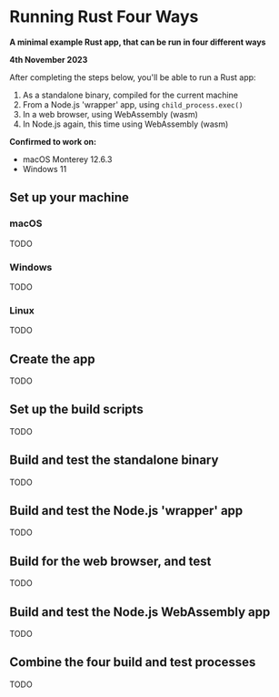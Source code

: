 # Running Rust Four Ways

__A minimal example Rust app, that can be run in four different ways__

__4th November 2023__

After completing the steps below, you'll be able to run a Rust app:

1. As a standalone binary, compiled for the current machine
2. From a Node.js 'wrapper' app, using `child_process.exec()`
3. In a web browser, using WebAssembly (wasm)
4. In Node.js again, this time using WebAssembly (wasm)

__Confirmed to work on:__

- macOS Monterey 12.6.3
- Windows 11

## Set up your machine

### macOS

TODO

### Windows

TODO

### Linux

TODO

## Create the app

TODO

## Set up the build scripts

TODO

## Build and test the standalone binary

TODO

## Build and test the Node.js 'wrapper' app

TODO

## Build for the web browser, and test

TODO

## Build and test the Node.js WebAssembly app

TODO

## Combine the four build and test processes

TODO
